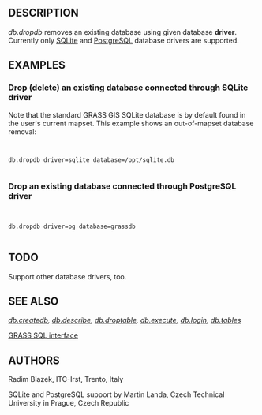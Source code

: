 
## DESCRIPTION

*db.dropdb* removes an existing database using given database
**driver**. Currently only [SQLite](grass-sqlite.html)
and [PostgreSQL](grass-pg.html) database drivers are
supported.

## EXAMPLES

### Drop (delete) an existing database connected through SQLite driver

Note that the standard GRASS GIS SQLite database is by default
found in the user's current mapset. This example shows an
out-of-mapset database removal:

```


db.dropdb driver=sqlite database=/opt/sqlite.db


```

### Drop an existing database connected through PostgreSQL driver

```


db.dropdb driver=pg database=grassdb


```

## TODO

Support other database drivers, too.

## SEE ALSO

*[db.createdb](db.createdb.html),
[db.describe](db.describe.html),
[db.droptable](db.droptable.html),
[db.execute](db.execute.html),
[db.login](db.login.html),
[db.tables](db.tables.html)*

[GRASS SQL interface](sql.html)

## AUTHORS

Radim Blazek, ITC-Irst, Trento, Italy

SQLite and PostgreSQL support by Martin Landa, Czech Technical University in Prague, Czech Republic

